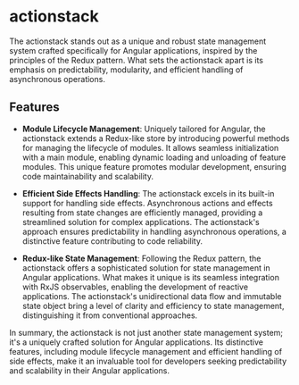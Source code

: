 # actionstack
The actionstack stands out as a unique and robust state management system crafted specifically for Angular applications, inspired by the principles of the Redux pattern. What sets the actionstack apart is its emphasis on predictability, modularity, and efficient handling of asynchronous operations.

## Features
- **Module Lifecycle Management**: Uniquely tailored for Angular, the actionstack extends a Redux-like store by introducing powerful methods for managing the lifecycle of modules. It allows seamless initialization with a main module, enabling dynamic loading and unloading of feature modules. This unique feature promotes modular development, ensuring code maintainability and scalability.

- **Efficient Side Effects Handling**: The actionstack excels in its built-in support for handling side effects. Asynchronous actions and effects resulting from state changes are efficiently managed, providing a streamlined solution for complex applications. The actionstack's approach ensures predictability in handling asynchronous operations, a distinctive feature contributing to code reliability.

- **Redux-like State Management**: Following the Redux pattern, the actionstack offers a sophisticated solution for state management in Angular applications. What makes it unique is its seamless integration with RxJS observables, enabling the development of reactive applications. The actionstack's unidirectional data flow and immutable state object bring a level of clarity and efficiency to state management, distinguishing it from conventional approaches.

In summary, the actionstack is not just another state management system; it's a uniquely crafted solution for Angular applications. Its distinctive features, including module lifecycle management and efficient handling of side effects, make it an invaluable tool for developers seeking predictability and scalability in their Angular applications.
